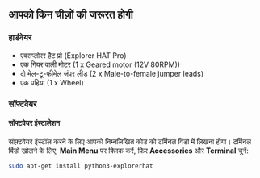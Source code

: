 ## आपको किन चीज़ों की जरूरत होगी

### हार्डवेयर

* एक्सप्लोरर हैट प्रो (Explorer HAT Pro)
* एक गियर वाली मोटर (1 x Geared motor (12V 80RPM))
* दो मेल-टू-फीमेल जंपर लीड (2 x Male-to-female jumper leads)
* एक पहिया (1 x Wheel)

### सॉफ्टवेयर

#### सॉफ्टवेयर इंस्टालेशन

सॉफ़्टवेयर इंस्टॉल करने के लिए आपको निम्नलिखित कोड को टर्मिनल विंडो में लिखना होगा। टर्मिनल विंडो खोलने के लिए, **Main Menu** पर क्लिक करें, फिर **Accessories** और **Terminal** चुनें:

```bash
sudo apt-get install python3-explorerhat
```